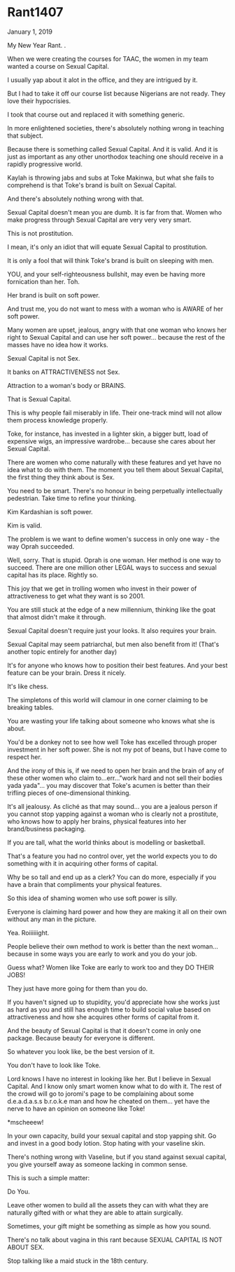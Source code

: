 # Rant1407



January 1, 2019

My New Year Rant.
.

When we were creating the courses for TAAC, the women in my team wanted a course on Sexual Capital.

I usually yap about it alot in the office, and they are intrigued by it.

But I had to take it off our course list because Nigerians are not ready. They love their hypocrisies.

I took that course out and replaced it with something generic. 

In more enlightened societies, there's absolutely nothing wrong in teaching that subject.

Because there is something called Sexual Capital. And it is valid. And it is just as important as any other unorthodox teaching one should receive in a rapidly progressive world.

Kaylah is throwing jabs and subs at Toke Makinwa, but what she fails to comprehend is that Toke's brand is built on Sexual Capital. 

And there's absolutely nothing wrong with that.

Sexual Capital doesn't mean you are dumb. It is far from that. Women who make progress through Sexual Capital are very very very smart.

This is not prostitution. 

I mean, it's only an idiot that will equate Sexual Capital to prostitution.

It is only a fool that will think Toke's brand is built on sleeping with men.

YOU, and your self-righteousness bullshit, may even be having more fornication than her. Toh.

Her brand is built on soft power.

And trust me, you do not want to mess with a woman who is AWARE of her soft power.

Many women are upset, jealous, angry with that one woman who knows her right to Sexual Capital and can use her soft power... because the rest of the masses have no idea how it works.

Sexual Capital is not Sex.

It banks on ATTRACTIVENESS not Sex.

Attraction to a woman's body or BRAINS.

That is Sexual Capital.

This is why people fail miserably in life. Their one-track mind will not allow them process knowledge properly.

Toke, for instance, has invested in a lighter skin, a bigger butt, load of expensive wigs, an impressive wardrobe... because she cares about her Sexual Capital.

There are women who come naturally with these features and yet have no idea what to do with them. The moment you tell them about Sexual Capital, the first thing they think about is Sex.

You need to be smart. There's no honour in being perpetually intellectually pedestrian. Take time to refine your thinking.

Kim Kardashian is soft power.

Kim is valid.

The problem is we want to define women's success in only one way - the way Oprah succeeded.

Well, sorry. That is stupid. Oprah is one woman. Her method is one way to succeed. There are one million other LEGAL ways to success and sexual capital has its place. Rightly so.

This joy that we get in trolling women who invest in their power of attractiveness to get what they want is so 2001.

You are still stuck at the edge of a new millennium, thinking like the goat that almost didn't make it through.

Sexual Capital doesn't require just your looks. It also requires your brain.

Sexual Capital may seem patriarchal, but men also benefit from it! (That's another topic entirely for another day)

It's for anyone who knows how to position their best features. And your best feature can be your brain. Dress it nicely.

It's like chess.

The simpletons of this world will clamour in one corner claiming to be breaking tables.

You are wasting your life talking about someone who knows what she is about.

You'd be a donkey not to see how well Toke has excelled through proper investment in her soft power. She is not my pot of beans, but I have come to respect her.

And the irony of this is, if we need to open her brain and the brain of any of these other women who claim to...err..."work hard and not sell their bodies yada yada"... you may discover that Toke's acumen is better than their trifling pieces of one-dimensional thinking.

It's all jealousy. As cliché as that may sound... you are a jealous person if you cannot stop yapping against a woman who is clearly not a prostitute, who knows how to apply her brains, physical features into her brand/business packaging.

If you are tall, what the world thinks about is modelling or basketball.

That's a feature you had no control over, yet the world expects you to do something with it in acquiring other forms of capital.

Why be so tall and end up as a clerk? You can do more, especially if you have a brain that compliments your physical features. 

So this idea of shaming women who use soft power is silly.

Everyone is claiming hard power and how they are making it all on their own without any man in the picture. 

Yea. Roiiiiiight.

People believe their own method to work is better than the next woman... because in some ways you are early to work and you do your job.

Guess what? Women like Toke are early to work too and they DO THEIR JOBS!

They just have more going for them than you do.

If you haven't signed up to stupidity, you'd appreciate how she works just as hard as you and still has enough time to build social value based on attractiveness and how she acquires other forms of capital from it.

And the beauty of Sexual Capital is that it doesn't come in only one package. Because beauty for everyone is different.

So whatever you look like, be the best version of it.

You don't have to look like Toke. 

Lord knows I have no interest in looking like her. But I believe in Sexual Capital. And I know only smart women know what to do with it. The rest of the crowd will go to joromi's page to be complaining about some d.e.a.d.a.s.s b.r.o.k.e man and how he cheated on them... yet have the nerve to have an opinion on someone like Toke!

*mscheeew!

In your own capacity, build your sexual capital and stop yapping shit. Go and invest in a good body lotion. Stop hating with your vaseline skin.

There's nothing wrong with Vaseline, but if you stand against sexual capital, you give yourself away as someone lacking in common sense.

This is such a simple matter:

Do You.

Leave other women to build all the assets they can with what they are naturally gifted with or what they are able to attain surgically.

Sometimes, your gift might be something as simple as how you sound.

There's no talk about vagina in this rant because SEXUAL CAPITAL IS NOT ABOUT SEX.

Stop talking like a maid stuck in the 18th century.